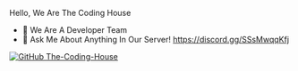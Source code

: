 Hello, We Are The Coding House

- 🔭 We Are A Developer Team
- 💬 Ask Me About Anything In Our Server! https://discord.gg/SSsMwqqKfj




[![GitHub The-Coding-House](https://img.shields.io/github/followers/The-Coding-House?label=follow&style=social)](https://github.com/The-Coding-House)

